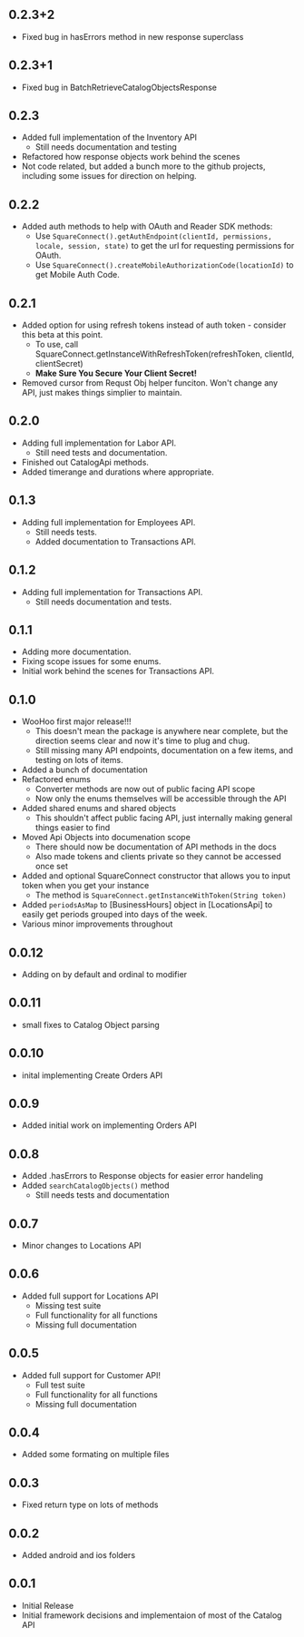 ## 0.2.3+2
*  Fixed bug in hasErrors method in new response superclass

## 0.2.3+1
*  Fixed bug in BatchRetrieveCatalogObjectsResponse

## 0.2.3
* Added full implementation of the Inventory API
    * Still needs documentation and testing
* Refactored how response objects work behind the scenes
* Not code related, but added a bunch more to the github projects, including some issues for direction on helping.

## 0.2.2
* Added auth methods to help with OAuth and Reader SDK methods:
    * Use `SquareConnect().getAuthEndpoint(clientId, permissions, locale, session, state)` to get the url for requesting permissions for OAuth.
    * Use `SquareConnect().createMobileAuthorizationCode(locationId)` to get Mobile Auth Code.

## 0.2.1
* Added option for using refresh tokens instead of auth token - consider this beta at this point.
    * To use, call SquareConnect.getInstanceWithRefreshToken(refreshToken, clientId, clientSecret)
    * **Make Sure You Secure Your Client Secret!**
* Removed cursor from Requst Obj helper funciton. Won't change any API, just makes things simplier to maintain.


## 0.2.0
* Adding full implementation for Labor API.
    * Still need tests and documentation.
* Finished out CatalogApi methods.
* Added timerange and durations where appropriate.

## 0.1.3
* Adding full implementation for Employees API.
    * Still needs tests.
    * Added documentation to Transactions API.

## 0.1.2
* Adding full implementation for Transactions API.
    * Still needs documentation and tests.

## 0.1.1
* Adding more documentation.
* Fixing scope issues for some enums.
* Initial work behind the scenes for Transactions API.

## 0.1.0
* WooHoo first major release!!!
    * This doesn't mean the package is anywhere near complete, but the direction seems clear and now it's time to plug and chug.
    * Still missing many API endpoints, documentation on a few items, and testing on lots of items.
* Added a bunch of documentation
* Refactored enums
    * Converter methods are now out of public facing API scope
    * Now only the enums themselves will be accessible through the API
* Added shared enums and shared objects
    * This shouldn't affect public facing API, just internally making general things easier to find
* Moved Api Objects into documenation scope
    * There should now be documentation of API methods in the docs
    * Also made tokens and clients private so they cannot be accessed once set
* Added and optional SquareConnect constructor that allows you to input token when you get your instance
    * The method is `SquareConnect.getInstanceWithToken(String token)`
* Added `periodsAsMap` to [BusinessHours] object in [LocationsApi] to easily get periods grouped into days of the week.
* Various minor improvements throughout

## 0.0.12
* Adding on by default and ordinal to modifier

## 0.0.11
* small fixes to Catalog Object parsing

## 0.0.10
* inital implementing Create Orders API

## 0.0.9
* Added initial work on implementing Orders API

## 0.0.8
* Added .hasErrors to Response objects for easier error handeling
* Added `searchCatalogObjects()` method
    * Still needs tests and documentation

## 0.0.7
* Minor changes to Locations API

## 0.0.6
* Added full support for Locations API
    * Missing test suite
    * Full functionality for all functions
    * Missing full documentation

## 0.0.5
* Added full support for Customer API!
    * Full test suite
    * Full functionality for all functions
    * Missing full documentation

## 0.0.4
* Added some formating on multiple files

## 0.0.3
* Fixed return type on lots of methods

## 0.0.2
* Added android and ios folders

## 0.0.1
* Initial Release
* Initial framework decisions and implementaion of most of the Catalog API